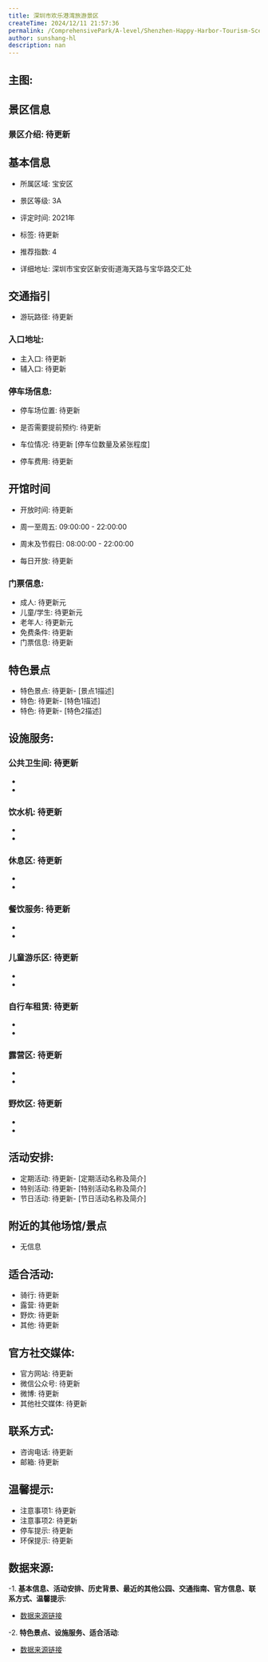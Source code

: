 ```yaml
---
title: 深圳市欢乐港湾旅游景区
createTime: 2024/12/11 21:57:36
permalink: /ComprehensivePark/A-level/Shenzhen-Happy-Harbor-Tourism-Scenic-Area/
author: sunshang-hl
description: nan
---
```

## 主图:
<ImageCard
image="https://cn.bing.com/th?id=OHR.AlfanzinaLighthouse_ZH-CN9704515669_1920x1080.webp"
title= "深圳市欢乐港湾旅游景区"
description= ""
date="2024/12/11"
href="/"
author="sunshang-hl"
/>
## 景区信息
### 景区介绍: 待更新
## 基本信息

- 所属区域: 宝安区

- 景区等级: 3A

- 评定时间: 2021年

- 标签: 待更新

- 推荐指数: 4

- 详细地址: 深圳市宝安区新安街道海天路与宝华路交汇处

## 交通指引

- 游玩路径: 待更新

### 入口地址:
- 主入口: 待更新
- 辅入口: 待更新
### 停车场信息:
- 停车场位置: 待更新

- 是否需要提前预约: 待更新

- 车位情况: 待更新 [停车位数量及紧张程度]

- 停车费用: 待更新

## 开馆时间
- 开放时间: 待更新

- 周一至周五: 09:00:00 - 22:00:00
- 周末及节假日: 08:00:00 - 22:00:00
- 每日开放: 待更新

### 门票信息:
- 成人: 待更新元
- 儿童/学生: 待更新元
- 老年人: 待更新元
- 免费条件: 待更新
- 门票信息: 待更新
## 特色景点
- 特色景点: 待更新- [景点1描述]
- 特色: 待更新- [特色1描述]
- 特色: 待更新- [特色2描述]
## 设施服务:
### 公共卫生间: 待更新
- 
- 
### 饮水机: 待更新
- 
- 
### 休息区: 待更新
- 
- 
### 餐饮服务: 待更新
- 
- 
### 儿童游乐区: 待更新
- 
- 
### 自行车租赁: 待更新
- 
- 
### 露营区: 待更新
- 
- 
### 野炊区: 待更新

- 
- 
## 活动安排:
- 定期活动: 待更新- [定期活动名称及简介]
- 特别活动: 待更新- [特别活动名称及简介]
- 节日活动: 待更新- [节日活动名称及简介]
## 附近的其他场馆/景点
- 无信息

## 适合活动:
- 骑行: 待更新
- 露营: 待更新
- 野炊: 待更新
- 其他: 待更新

## 官方社交媒体:
- 官方网站: 待更新
- 微信公众号: 待更新
- 微博: 待更新
- 其他社交媒体: 待更新

## 联系方式:
- 咨询电话: 待更新
- 邮箱: 待更新

## 温馨提示:
- 注意事项1: 待更新
- 注意事项2: 待更新
- 停车提示: 待更新
- 环保提示: 待更新

## 数据来源:
-1. **基本信息、活动安排、历史背景、最近的其他公园、交通指南、官方信息、联系方式、温馨提示**:
- [数据来源链接](待更新)

-2. **特色景点、设施服务、适合活动**:
- [数据来源链接](待更新)

